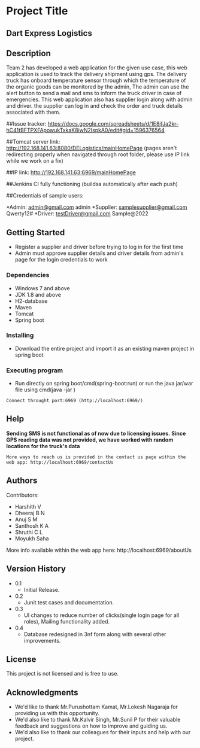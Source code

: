 # Project Title

## **Dart Express Logistics**

## Description

Team 2 has developed a web application for the given use case, this web application is used to track the delivery shipment using gps. 
The delivery truck has onboard temperature sensor through which the temperature of the organic goods can be monitored by the admin, The admin can use the alert button to send a mail and sms to inform the truck driver in case of emergencies. This web application also has supplier login along with admin and driver. the supplier can log in and check the order and truck details associated with them.

##Issue tracker: https://docs.google.com/spreadsheets/d/1E8jfJa2kr-hC41tBFTPXFApowukTxkaK8iwN2IspkA0/edit#gid=1596376564

##Tomcat server link:  http://192.168.141.63:8080/DELogistics/mainHomePage   (pages aren't redirecting properly when navigated through root folder, please use IP link while we work on a fix)

##IP link:  http://192.168.141.63:6969/mainHomePage

##Jenkins CI fully functioning (buildsa automatically after each push)

##Credentials of sample users:

*Admin: admin@gmail.com  admin
*Supplier: samplesupplier@gmail.com   Qwerty12#
*Driver: testDriver@gmail.com   Sample@2022

## Getting Started

* Register a supplier and driver before trying to log in for the first time
* Admin must approve supplier details and driver details from admin's page for the login credentials to work


### Dependencies

* Windows 7 and above
* JDK 1.8 and above
* H2-database
* Maven
* Tomcat
* Spring boot


### Installing

* Download the entire project and import it as an existing maven project in spring boot 

### Executing program

* Run directly on spring boot/cmd(spring-boot:run) or run the java jar/war file using cmd(java -jar <file name>)
```
Connect throught port:6969 (http://localhost:6969/)
```

## Help

**Sending SMS is not functional as of now due to licensing issues.**
**Since GPS reading data was not provided, we have worked with random locations for the truck's data**
```
More ways to reach us is provided in the contact us page within the web app: http://localhost:6969/contactUs
```

## Authors

Contributors:

* Harshith V
* Dheeraj B N
* Anuj S M
* Santhosh K A
* Shruthi C L
* Moyukh Saha

More info available within the web app here:
http://localhost:6969/aboutUs


## Version History

* 0.1
    * Initial Release.
* 0.2
    * Junit test cases and documentation.
* 0.3
    * UI changes to reduce number of clicks(single login page for all roles), Mailing functionality added.
* 0.4
    * Database redesigned in 3nf form along with several other improvements.


## License

This project is not licensed and is free to use. 


## Acknowledgments


* We'd like to thank Mr.Purushottam Kamat, Mr.Lokesh Nagaraja for providing us with this opportunity.
* We'd also like to thank Mr.Kalvir Singh, Mr.Sunil P for their valuable feedback and suggestions on how to improve and guiding us.
* We'd also like to thank our colleagues for their inputs and help with our project.

